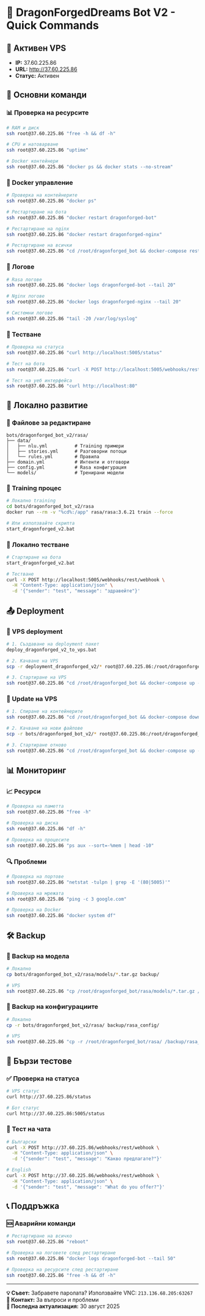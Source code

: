 # 🚀 DragonForgedDreams Bot V2 - Quick Commands

## 📍 Активен VPS
- **IP:** 37.60.225.86
- **URL:** http://37.60.225.86
- **Статус:** Активен

## 🔧 Основни команди

### 📊 Проверка на ресурсите
```bash
# RAM и диск
ssh root@37.60.225.86 "free -h && df -h"

# CPU и натоварване
ssh root@37.60.225.86 "uptime"

# Docker контейнери
ssh root@37.60.225.86 "docker ps && docker stats --no-stream"
```

### 🐳 Docker управление
```bash
# Проверка на контейнерите
ssh root@37.60.225.86 "docker ps"

# Рестартиране на бота
ssh root@37.60.225.86 "docker restart dragonforged-bot"

# Рестартиране на nginx
ssh root@37.60.225.86 "docker restart dragonforged-nginx"

# Рестартиране на всички
ssh root@37.60.225.86 "cd /root/dragonforged_bot && docker-compose restart"
```

### 📝 Логове
```bash
# Rasa логове
ssh root@37.60.225.86 "docker logs dragonforged-bot --tail 20"

# Nginx логове
ssh root@37.60.225.86 "docker logs dragonforged-nginx --tail 20"

# Системни логове
ssh root@37.60.225.86 "tail -20 /var/log/syslog"
```

### 🧪 Тестване
```bash
# Проверка на статуса
ssh root@37.60.225.86 "curl http://localhost:5005/status"

# Тест на бота
ssh root@37.60.225.86 "curl -X POST http://localhost:5005/webhooks/rest/webhook -H 'Content-Type: application/json' -d '{\"sender\":\"test\",\"message\":\"здравейте\"}'"

# Тест на уеб интерфейса
ssh root@37.60.225.86 "curl http://localhost:80"
```

## 🚀 Локално развитие

### 📁 Файлове за редактиране
```
bots/dragonforged_bot_v2/rasa/
├── data/
│   ├── nlu.yml          # Training примери
│   ├── stories.yml      # Разговорни потоци
│   └── rules.yml        # Правила
├── domain.yml           # Интенти и отговори
├── config.yml           # Rasa конфигурация
└── models/              # Тренирани модели
```

### 🔄 Training процес
```bash
# Локално training
cd bots/dragonforged_bot_v2/rasa
docker run --rm -v "%cd%:/app" rasa/rasa:3.6.21 train --force

# Или използвайте скрипта
start_dragonforged_v2.bat
```

### 🧪 Локално тестване
```bash
# Стартиране на бота
start_dragonforged_v2.bat

# Тестване
curl -X POST http://localhost:5005/webhooks/rest/webhook \
  -H "Content-Type: application/json" \
  -d '{"sender": "test", "message": "здравейте"}'
```

## 📤 Deployment

### 🚀 VPS deployment
```bash
# 1. Създаване на deployment пакет
deploy_dragonforged_v2_to_vps.bat

# 2. Качване на VPS
scp -r deployment_dragonforged_v2/* root@37.60.225.86:/root/dragonforged_bot/

# 3. Стартиране на VPS
ssh root@37.60.225.86 "cd /root/dragonforged_bot && docker-compose up -d"
```

### 🔄 Update на VPS
```bash
# 1. Спиране на контейнерите
ssh root@37.60.225.86 "cd /root/dragonforged_bot && docker-compose down"

# 2. Качване на нови файлове
scp -r bots/dragonforged_bot_v2/* root@37.60.225.86:/root/dragonforged_bot/

# 3. Стартиране отново
ssh root@37.60.225.86 "cd /root/dragonforged_bot && docker-compose up -d"
```

## 📊 Мониторинг

### 📈 Ресурси
```bash
# Проверка на паметта
ssh root@37.60.225.86 "free -h"

# Проверка на диска
ssh root@37.60.225.86 "df -h"

# Проверка на процесите
ssh root@37.60.225.86 "ps aux --sort=-%mem | head -10"
```

### 🔍 Проблеми
```bash
# Проверка на портове
ssh root@37.60.225.86 "netstat -tulpn | grep -E '(80|5005)'"

# Проверка на мрежата
ssh root@37.60.225.86 "ping -c 3 google.com"

# Проверка на Docker
ssh root@37.60.225.86 "docker system df"
```

## 🛠️ Backup

### 💾 Backup на модела
```bash
# Локално
cp bots/dragonforged_bot_v2/rasa/models/*.tar.gz backup/

# VPS
ssh root@37.60.225.86 "cp /root/dragonforged_bot/rasa/models/*.tar.gz /backup/"
```

### 📁 Backup на конфигурациите
```bash
# Локално
cp -r bots/dragonforged_bot_v2/rasa/ backup/rasa_config/

# VPS
ssh root@37.60.225.86 "cp -r /root/dragonforged_bot/rasa/ /backup/rasa_config/"
```

## 🎯 Бързи тестове

### ✅ Проверка на статуса
```bash
# VPS статус
curl http://37.60.225.86/status

# Бот статус
curl http://37.60.225.86:5005/status
```

### 💬 Тест на чата
```bash
# Български
curl -X POST http://37.60.225.86/webhooks/rest/webhook \
  -H "Content-Type: application/json" \
  -d '{"sender": "test", "message": "Какво предлагате?"}'

# English
curl -X POST http://37.60.225.86/webhooks/rest/webhook \
  -H "Content-Type: application/json" \
  -d '{"sender": "test", "message": "What do you offer?"}'
```

## 📞 Поддръжка

### 🆘 Аварийни команди
```bash
# Рестартиране на всичко
ssh root@37.60.225.86 "reboot"

# Проверка на логовете след рестартиране
ssh root@37.60.225.86 "docker logs dragonforged-bot --tail 50"

# Проверка на ресурсите след рестартиране
ssh root@37.60.225.86 "free -h && df -h"
```

---

**💡 Съвет:** Забравете паролата? Използвайте VNC: `213.136.68.205:63267`  
**📧 Контакт:** За въпроси и проблеми  
**🔄 Последна актуализация:** 30 август 2025
